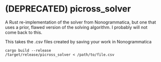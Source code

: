 # (DEPRECATED) picross_solver
A Rust re-implementation of the solver from Nonogrammatica, but one that uses a prior, flawed version of the solving algorithm. I probably will not come back to this.

This takes the .csv files created by saving your work in Nonogrammatica

```
cargo build --release
/target/release/picross_solver < /path/to/file.csv
```
